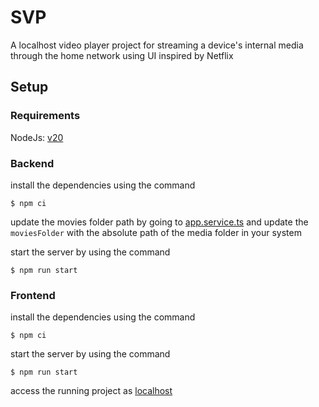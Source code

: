 # SVP

A localhost video player project for streaming a device's internal media through the home network using UI inspired by Netflix

## Setup

### Requirements

NodeJs: [v20](https://nodejs.org/en/download)

### Backend

install the dependencies using the command

```shell
$ npm ci
```

update the movies folder path by going to [app.service.ts](./backend/src/app.service.ts?:9:18) and update the `moviesFolder` with the absolute path of the media folder in your system

start the server by using the command

```shell
$ npm run start
```

### Frontend

install the dependencies using the command

```shell
$ npm ci
```

start the server by using the command

```shell
$ npm run start
```

access the running project as [localhost](http//:localhost:4200/)

